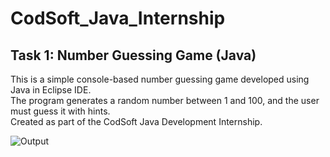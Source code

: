 # CodSoft_Java_Internship

## Task 1: Number Guessing Game (Java)

This is a simple console-based number guessing game developed using Java in Eclipse IDE.  
The program generates a random number between 1 and 100, and the user must guess it with hints.  
Created as part of the CodSoft Java Development Internship.

![Output ](task1_output.png)

